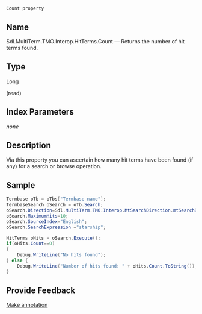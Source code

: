 

# 
    Count property



## Name

Sdl.MultiTerm.TMO.Interop.HitTerms.Count —          Returns the number of hit terms found.



## Type

Long

(read)



## Index Parameters
*none*


## Description



Via this property you can ascertain how many hit terms have been found (if any) for a search or browse operation.



## Sample


```cs
Termbase oTb = oTbs["Termbase name"];
TermbaseSearch oSearch = oTb.Search;
oSearch.Direction=Sdl.MultiTerm.TMO.Interop.MtSearchDirection.mtSearchDown;
oSearch.MaximumHits=10;
oSearch.SourceIndex="English";
oSearch.SearchExpression ="starship";

HitTerms oHits = oSearch.Execute();
if(oHits.Count==0)
{
   	Debug.WriteLine("No hits found");
} else {
   	Debug.WriteLine("Number of hits found: " + oHits.Count.ToString());
}
```



## Provide Feedback

[Make annotation](mailto:sdk-feedback@sdl.com&amp;subject=Reference%20for%20Sdl.MultiTerm.TMO.Interop.HitTerms.Count)

